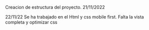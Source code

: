 Creacion de estructura del proyecto. 21/11/2022

22/11/22
Se ha trabajado en el Html y css mobile first.
Falta la vista completa y optimizar css